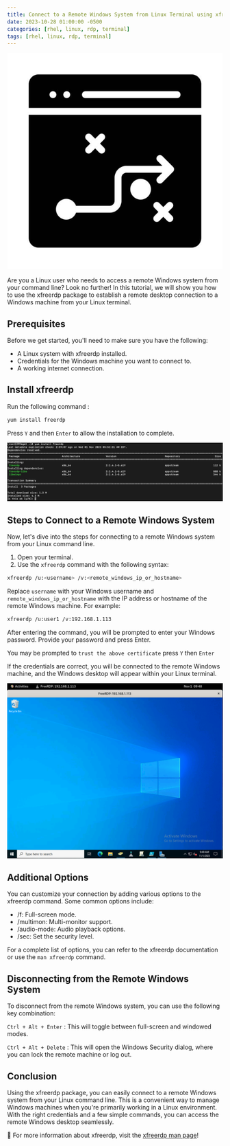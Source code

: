 ```yaml
---
title: Connect to a Remote Windows System from Linux Terminal using xfreerdp 
date: 2023-10-28 01:00:00 -0500
categories: [rhel, linux, rdp, terminal]
tags: [rhel, linux, rdp, terminal]
---
```


![rdp_from_linux_terminal1](/assets/img/posts/2023/rdp_from_linux_terminal/rdp_from_linux_terminal1.jpg)


Are you a Linux user who needs to access a remote Windows system from your command line? Look no further! In this tutorial, we will show you how to use the xfreerdp package to establish a remote desktop connection to a Windows machine from your Linux terminal.


## Prerequisites

Before we get started, you'll need to make sure you have the following:

- A Linux system with xfreerdp installed.
- Credentials for the Windows machine you want to connect to.
- A working internet connection.


## Install xfreerdp

Run the following command : 

```bash
yum install freerdp
```

Press `Y` and then `Enter` to allow the installation to complete. 

![rdp_from_linux_terminal2](/assets/img/posts/2023/rdp_from_linux_terminal/rdp_from_linux_terminal2.png)

## Steps to Connect to a Remote Windows System

Now, let's dive into the steps for connecting to a remote Windows system from your Linux command line.

1. Open your terminal.
2. Use the `xfreerdp` command with the following syntax:

```bash
xfreerdp /u:<username> /v:<remote_windows_ip_or_hostname>
```

Replace `username` with your Windows username and `remote_windows_ip_or_hostname` with the IP address or hostname of the remote Windows machine. For example:

```bash
xfreerdp /u:user1 /v:192.168.1.113
```

After entering the command, you will be prompted to enter your Windows password. Provide your password and press Enter.

You may be prompted to `trust the above certificate` press `Y` then `Enter`

If the credentials are correct, you will be connected to the remote Windows machine, and the Windows desktop will appear within your Linux terminal.

![rdp_from_linux_terminal3](/assets/img/posts/2023/rdp_from_linux_terminal/rdp_from_linux_terminal3.png)


## Additional Options

You can customize your connection by adding various options to the xfreerdp command. Some common options include:

- /f: Full-screen mode.
- /multimon: Multi-monitor support.
- /audio-mode: Audio playback options.
- /sec: Set the security level.

For a complete list of options, you can refer to the xfreerdp documentation or use the `man xfreerdp` command.


## Disconnecting from the Remote Windows System

To disconnect from the remote Windows system, you can use the following key combination:

`Ctrl + Alt + Enter` : This will toggle between full-screen and windowed modes.

`Ctrl + Alt + Delete` : This will open the Windows Security dialog, where you can lock the remote machine or log out.



## Conclusion

Using the xfreerdp package, you can easily connect to a remote Windows system from your Linux command line. This is a convenient way to manage Windows machines when you're primarily working in a Linux environment. With the right credentials and a few simple commands, you can access the remote Windows desktop seamlessly.


📝 For more information about xfreerdp, visit the [xfreerdp man page](https://linux.die.net/man/1/xfreerdp)!